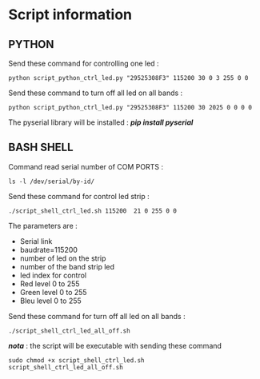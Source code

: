 # Script information

## PYTHON

Send these command for controlling one led :

```
python script_python_ctrl_led.py "29525308F3" 115200 30 0 3 255 0 0
```

Send these command to turn off all led on all bands :

```
python script_python_ctrl_led.py "29525308F3" 115200 30 2025 0 0 0 0
```

The pyserial library will be installed : ***pip install pyserial***


## BASH SHELL

Command read serial number of COM PORTS  :

```
ls -l /dev/serial/by-id/
```

Send these command for control led strip : 

```
./script_shell_ctrl_led.sh 115200  21 0 255 0 0
```
The parameters are :
 - Serial link
 - baudrate=115200
 - number of led on the strip
 - number of the band strip led
 - led index for control
 - Red level 0 to 255
 - Green level 0 to 255
 - Bleu level 0 to 255

Send these command for turn off all led on all bands :

```
./script_shell_ctrl_led_all_off.sh
```

***nota*** : the script will be executable with sending these command

```
sudo chmod +x script_shell_ctrl_led.sh script_shell_ctrl_led_all_off.sh
```
